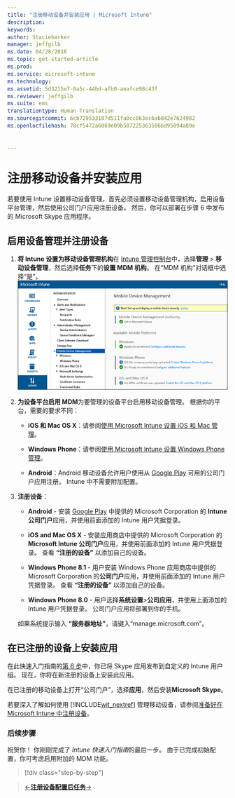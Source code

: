 ```yaml
---
title: "注册移动设备并安装应用 | Microsoft Intune"
description: 
keywords: 
author: Staciebarker
manager: jeffgilb
ms.date: 04/28/2016
ms.topic: get-started-article
ms.prod: 
ms.service: microsoft-intune
ms.technology: 
ms.assetid: 5d3215e7-0a5c-44bd-afb0-aeafce98c43f
ms.reviewer: jeffgilb
ms.suite: ems
translationtype: Human Translation
ms.sourcegitcommit: 6cb729533107d511fa0cc863ec6ab842e7624982
ms.openlocfilehash: 78cf5472a6069e09b5072253635066d95094a89e


---
```


# 注册移动设备并安装应用
若要使用 Intune 设置移动设备管理，首先必须设置移动设备管理机构，启用设备平台管理，然后使用公司门户应用注册设备。 然后，你可以部署在步骤 6 中发布的 Microsoft Skype 应用程序。

## 启用设备管理并注册设备

1.  **将 Intune 设置为移动设备管理机构**在 [Intune 管理控制台](https://manage.microsoft.com/)中，选择**管理** > **移动设备管理**，然后选择**任务**下的**设置 MDM 机构**。  在“MDM 机构”对话框中选择“是”。
    ![管理控制台。 设置 mdm 到 Intune](./media/mdmAuthority.png)

2.  **为设备平台启用 MDM**为要管理的设备平台启用移动设备管理。 根据你的平台，需要的要求不同：

    -   **iOS 和 Mac OS X**：请参阅[使用 Microsoft Intune 设置 iOS 和 Mac 管理](/intune/deploy-use/set-up-ios-and-mac-management-with-microsoft-intune)。

    -   **Windows Phone**：请参阅[使用 Microsoft Intune 设置 Windows Phone 管理](/intune/deploy-use/set-up-windows-phone-management-with-microsoft-intune)。

    -   **Android**：Android 移动设备允许用户使用从 [Google Play](https://play.google.com/store/apps/details?id=com.skype.raider) 可用的公司门户应用注册。 Intune 中不需要附加配置。

3.  **注册设备**：

    -   **Android** - 安装 [Google Play](http://go.microsoft.com/fwlink/p/?LinkId=386612) 中提供的 Microsoft Corporation 的 **Intune 公司门户**应用，并使用前面添加的 Intune 用户凭据登录。

    -   **iOS and Mac OS X** - 安装应用商店中提供的 Microsoft Corporation 的 **Microsoft Intune 公司门户**应用，并使用前面添加的 Intune 用户凭据登录。 查看 **“注册的设备”** 以添加自己的设备。

    -   **Windows Phone 8.1** - 用户安装 Windows Phone 应用商店中提供的 Microsoft Corporation 的**公司门户**应用，并使用前面添加的 Intune 用户凭据登录。  查看 **“注册的设备”** 以添加自己的设备。

    -   **Windows Phone 8.0** - 用户选择**系统设置**&gt;**公司应用**，并使用上面添加的 Intune 用户凭据登录。 公司门户应用将部署到你的手机。

    如果系统提示输入 **“服务器地址”**，请键入“manage.microsoft.com”。

## 在已注册的设备上安装应用
在此快速入门指南的[第 6 步](start-with-a-paid-subscription-to-microsoft-intune-step-6.md)中，你已将 Skype 应用发布到自定义的 Intune 用户组。 现在，你将在新注册的设备上安装此应用。

在已注册的移动设备上打开“公司门户”，选择**应用**，然后安装**Microsoft Skype**。

若要深入了解如何使用 [!INCLUDE[wit_nextref](../includes/wit_nextref_md.md)] 管理移动设备，请参阅[准备好在 Microsoft Intune 中注册设备](/intune/deploy-use/get-ready-to-enroll-devices-in-microsoft-intune)。


### 后续步骤
祝贺你！ 你刚刚完成了 *Intune 快速入门指南*的最后一步。 由于已完成初始配置，你可考虑启用附加的 MDM 功能。

>[!div class="step-by-step"]

>[&larr;**注册设备**](.\start-with-a-paid-subscription-to-microsoft-intune-step-8.md)[**配置后任务**&rarr;](.\post-configuration-tasks.md)  



<!--HONumber=Jun16_HO4-->


